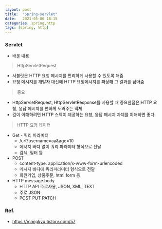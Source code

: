 ```yaml
---
layout: post
title:  "Spring-servlet"
date:   2021-05-06 18:15
categories: spring,http
tags: [spring, http]
---
```

### Servlet

* 배운 내용

> HttpServletRequest
* 서블릿은 HTTP 요청 메시지를 편리하게 사용할 수 있도록 해줌
* 요청 메시지를 개발자 대신에 HTTP 요청메시지를 파싱해 그 결과를 담아줌

> 중요
- HttpServletRequest, HttpServletResponse를 사용할 때 중요한점은 HTTP 요청, 응답 메시지를 편하게 도와주는 객체
- 깊이 이해하려면 HTTP 스펙이 제공하는 요청, 응답 메시지 자체를 이해하면 좋다.

> HTTP 요청 데이터
* Get - 쿼리 파라미터
    - /url?username=aa&age=10 
    - 메시지 바디 없이 쿼리 파라미터 형식으로 전달
    - 검색, 필터 등
* POST
    - content-type: application/x-www-form-urlencoded
    - 메시지 바디에 쿼리파라미터 형식으로 전달
    - 회원가입, 상품주문, html form 등
* HTTP message body
    - HTTP API 주로사용, JSON, XML, TEXT
    - 주로 JSON
    - POST PUT PATCH

    


### Ref.
* <https://mangkyu.tistory.com/57>
